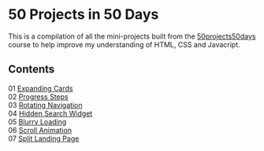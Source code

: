 # 50 Projects in 50 Days
This is a compilation of all the mini-projects built from the [50projects50days](https://www.50projects50days.com/) course to help improve my understanding of HTML, CSS and Javacript.

## Contents
01 [Expanding Cards](https://github.com/irahrosete/50projects-50days/tree/main/01-expanding-cards)<br>
02 [Progress Steps](https://github.com/irahrosete/50projects-50days/tree/main/02-progress-steps)<br>
03 [Rotating Navigation](https://github.com/irahrosete/50projects-50days/tree/main/03-rotating-navigation)<br>
04 [Hidden Search Widget](https://github.com/irahrosete/50projects-50days/tree/main/04-hidden-search-widget)<br>
05 [Blurry Loading](https://github.com/irahrosete/50projects-50days/tree/main/05-blurry-loading)<br>
06 [Scroll Animation](https://github.com/irahrosete/50projects-50days/tree/main/06-scroll-animation)<br>
07 [Split Landing Page]()